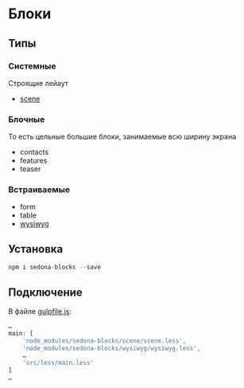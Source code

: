 # Блоки

## Типы

### Системные
Строящие лейаут

* [scene](https://github.com/constlab/sedona-blocks/tree/master/scene)

### Блочные
То есть цельные большие блоки, занимаемые всю ширину экрана

* contacts
* features
* teaser

### Встраиваемые

* form
* table
* [wysiwyg](https://github.com/constlab/sedona-blocks/tree/master/wysiwyg)

## Установка

```js
npm i sedona-blocks --save
```

## Подключение

В файле [gulpfile.js](https://github.com/constlab/sedona-basis/blob/master/gulpfile.js):

```js
…
main: [
    'node_modules/sedona-blocks/scene/scene.less',
    'node_modules/sedona-blocks/wysiwyg/wysiwyg.less',
    …
    'src/less/main.less'
]
…
```
